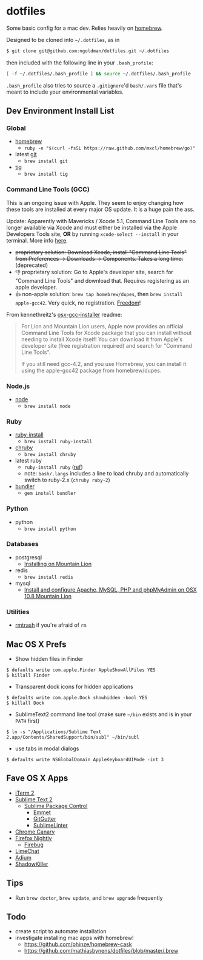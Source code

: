 # dotfiles

Some basic config for a mac dev. Relies heavily on [homebrew](https://github.com/mxcl/homebrew).

Designed to be cloned into `~/.dotfiles`, as in

```sh
$ git clone git@github.com:ngoldman/dotfiles.git ~/.dotfiles
```

then included with the following line in your `.bash_profile`:

```sh
[ -f ~/.dotfiles/.bash_profile ] && source ~/.dotfiles/.bash_profile
```

`.bash_profile` also tries to source a `.gitignore`'d `bash/.vars` file that's meant to include your environmental variables.

## Dev Environment Install List

### Global

* [homebrew](https://github.com/mxcl/homebrew/wiki/installation)
  * `ruby -e "$(curl -fsSL https://raw.github.com/mxcl/homebrew/go)"`
* latest [git](http://git-scm.com)
  * `brew install git`
* [tig](http://jonas.nitro.dk/tig)
  * `brew install tig`

### Command Line Tools (GCC)

This is an ongoing issue with Apple. They seem to enjoy changing how these tools are installed at every major OS update. It is a huge pain the ass.

Update: Apparently with Mavericks / Xcode 5.1, Command Line Tools are no longer available via Xcode and must either be installed via the Apple Developers Tools site, **OR** by running `xcode-select --install` in your terminal. More info [here](http://stackoverflow.com/questions/9329243/xcode-4-4-command-line-tools).

* ~~proprietary solution: Download Xcode, install "Command Line Tools" from Preferences -> Downloads -> Components. Takes a long time.~~ (deprecated)
* :-1: proprietary solution: Go to Apple's developer site, search for "Command Line Tools" and download that. Requires registering as an apple developer.
* :+1: non-apple solution: `brew tap homebrew/dupes`, then `brew install apple-gcc42`. Very quick, no registration. [Freedom](http://cdn.memegenerator.net/instances/400x/35280005.jpg)!

From kennethreitz's [osx-gcc-installer](https://github.com/kennethreitz/osx-gcc-installer) readme:

> For Lion and Mountain Lion users, Apple now provides an official Command Line Tools for Xcode package that you can install without needing to install Xcode itself! You can download it from Apple's developer site (free registration required) and search for "Command Line Tools".
>
> If you still need gcc-4.2, and you use Homebrew, you can install it using the apple-gcc42 package from homebrew/dupes.

### Node.js

* [node](http://nodejs.org)
  * `brew install node`

### Ruby

* [ruby-install](https://github.com/postmodern/ruby-install)
  * `brew install ruby-install`
* [chruby](https://github.com/postmodern/chruby)
  * `brew install chruby`
* latest ruby
  * `ruby-install ruby` ([ref](https://github.com/postmodern/ruby-install#synopsis))
  * note: `bash/.langs` includes a line to load chruby and automatically switch to ruby-2.x (`chruby ruby-2`)
* [bundler](http://gembundler.com)
  * `gem install bundler`

### Python

* python
  * `brew install python`

### Databases

* postgresql
  * [Installing on Mountain Lion](https://coderwall.com/p/1mni7w)
* redis
  * `brew install redis`
* mysql
  * [Install and configure Apache, MySQL, PHP and phpMyAdmin on OSX 10.8 Mountain Lion](http://coolestguyplanettech.com/downtown/install-and-configure-apache-mysql-php-and-phpmyadmin-osx-108-mountain-lion)

### Utilities

* [rmtrash](http://www.nightproductions.net/cli.htm) if you're afraid of `rm`


## Mac OS X Prefs

* Show hidden files in Finder

```
$ defaults write com.apple.Finder AppleShowAllFiles YES
$ killall Finder
```

* Transparent dock icons for hidden applications

```
$ defaults write com.apple.Dock showhidden -bool YES
$ killall Dock
```

* SublimeText2 command line tool (make sure `~/bin` exists and is in your `PATH` first)

```
$ ln -s "/Applications/Sublime Text 2.app/Contents/SharedSupport/bin/subl" ~/bin/subl
```

* use tabs in modal dialogs

```
$ defaults write NSGlobalDomain AppleKeyboardUIMode -int 3
```

## Fave OS X Apps

* [iTerm 2](http://www.iterm2.com/)
* [Sublime Text 2](http://www.sublimetext.com/2)
  * [Sublime Package Control](http://wbond.net/sublime_packages/package_control)
    * [Emmet](https://github.com/sergeche/emmet-sublime)
    * [GitGutter](https://github.com/jisaacks/GitGutter)
    * [SublimeLinter](https://github.com/SublimeLinter/SublimeLinter)
* [Chrome Canary](https://tools.google.com/dlpage/chromesxs/)
* [Firefox Nightly](http://nightly.mozilla.org/)
  * [Firebug](http://getfirebug.com/)
* [LimeChat](http://limechat.net/mac/)
* [Adium](http://adium.im/)
* [ShadowKiller](http://unsanity.com/haxies/shadowkiller/)

## Tips

* Run `brew doctor`, `brew update`, and `brew upgrade` frequently

## Todo

* create script to automate installation
* investigate installing mac apps with homebrew!
  * https://github.com/phinze/homebrew-cask
  * https://github.com/mathiasbynens/dotfiles/blob/master/.brew
